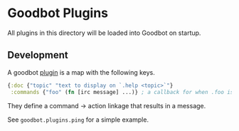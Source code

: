 # Goodbot Plugins

All plugins in this directory will be loaded into Goodbot on startup.

## Development

A goodbot [plugin](src/goodbot/plugins/) is a map with the following keys.

``` clojure
{:doc {"topic" "text to display on `.help <topic>`"}
 :commands {"foo" (fn [irc message] ...)} ; a callback for when .foo is entered
```
They define a command -> action linkage that results in a message.


See `goodbot.plugins.ping` for a simple example.

